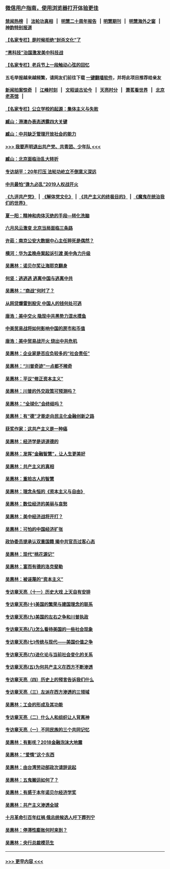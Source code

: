 ### [微信用户指南，使用浏览器打开体验更佳](https://github.com/gfw-breaker/banned-news1/blob/master/indexes/wechat-guide.md?t=0)
#### [禁闻热榜](热点新闻.md?t=0)  &nbsp;&nbsp;|&nbsp;&nbsp; [法轮功真相](https://github.com/gfw-breaker/truth/blob/master/README.md?t=0) &nbsp;&nbsp;|&nbsp;&nbsp; [明慧二十周年报告](https://github.com/gfw-breaker/mh-reports/blob/master/README.md?t=0) &nbsp;&nbsp;|&nbsp;&nbsp;[明慧期刊](https://github.com/gfw-breaker/mh-qikan) &nbsp;&nbsp;|&nbsp;&nbsp; [明慧海外之窗](https://github.com/gfw-breaker/mh-news/blob/master/README.md?t=0) &nbsp;&nbsp;|&nbsp;&nbsp; [神韵特别报道](https://github.com/gfw-breaker/mh-news/blob/master/shenyun.md?t=0)
#### [【名家专栏】是时候拒绝“封杀文化”了](../pages/nsc423/n11814093.md?t=02131302) 
#### [“黑科技”治国激发美中科技战](../pages/nsc423/n11638056.md?t=02131302) 
#### [【名家专栏】老兵节上一段触动心弦的回忆](../pages/nsc423/n11646016.md?t=02131302) 
#### 五毛举报越来越频繁，请网友们前往下载 [一键翻墙软件](https://github.com/gfw-breaker/ssr-accounts)，并将此项目推荐给亲友
#### [新闻拍案惊奇](https://github.com/gfw-breaker/banned-news1/blob/master/pages/link4.md) &nbsp;&nbsp;|&nbsp;&nbsp; [江峰时刻](https://github.com/gfw-breaker/banned-news1/blob/master/pages/link4.md) &nbsp;&nbsp;|&nbsp;&nbsp; [文昭谈古论今](https://github.com/gfw-breaker/banned-news1/blob/master/pages/link4.md) &nbsp;&nbsp;|&nbsp;&nbsp; [天亮时分](https://github.com/gfw-breaker/banned-news1/blob/master/pages/link4.md) &nbsp;&nbsp;|&nbsp;&nbsp; [萧茗看世界](https://github.com/gfw-breaker/banned-news1/blob/master/pages/link4.md) &nbsp;&nbsp;|&nbsp;&nbsp; [北京老茶馆](https://github.com/gfw-breaker/banned-news1/blob/master/pages/link4.md) &nbsp;&nbsp;|&nbsp;&nbsp; 
#### [【名家专栏】公立学校的起源：集体主义与失败](../pages/nsc423/n11601833.md?t=02131302) 
#### [臧山：港澳办表态透露四大关键](../pages/nsc423/n11421628.md?t=02131302) 
#### [臧山：中共缺乏管理开放社会的能力](../pages/nsc423/n11407457.md?t=02131302) 
#### [>>> 我要声明退出共产党、共青团、少年队 <<<](https://github.com/begood0513/goodnews/blob/master/quit/letter.md) 
#### [臧山：北京面临治乱大转折](../pages/nsc423/n11406895.md?t=02131302) 
#### [专访胡平：20年打压 法轮功屹立不倒意义深远](../pages/nsc423/n11398800.md?t=02131302) 
#### [中共最怕“逢九必乱”2019人权战开火](../pages/nsc423/n11385248.md?t=02131302) 
#### [《九评共产党》](https://github.com/begood0513/9ping.md/blob/master/README.md) &nbsp;|&nbsp; [《解体党文化》](../../../../jtdwh.md/blob/master/README.md)  &nbsp;|&nbsp; [《共产主义的终极目的》](../../../../gczydzjmd.md/blob/master/README.md) &nbsp;|&nbsp; [《魔鬼在统治我们的世界》](../../../../mgztzwmdsj.md/blob/master/README.md) 
#### [夏一阳：精神和肉体灭绝的手段—转化洗脑](../pages/nsc423/n11368250.md?t=02131302) 
#### [六月风云激变 北京当局面临三条路](../pages/nsc423/n11313668.md?t=02131302) 
#### [许茹：南京公安大数据中心主任猝死是偶然？](../pages/nsc423/n11064744.md?t=02131302) 
#### [横河：华为孟晚舟案起诉引渡 美中角力升级](../pages/nsc423/n11027230.md?t=02131302) 
#### [吴惠林：诺贝尔奖让海耶克翻身](../pages/nsc423/n10890049.md?t=02131302) 
#### [何坚：逃逃逃 逃离中国与逃离中共](../pages/nsc423/n10592891.md?t=02131302) 
#### [吴惠林：“商战”何时了？](../pages/nsc423/n10573558.md?t=02131302) 
#### [从网贷爆雷到股灾 中国人的钱何处可逃](../pages/nsc423/n10572800.md?t=02131302) 
#### [唐浩：美中交火 隐现中共黑势力混水摸鱼](../pages/nsc423/n10544040.md?t=02131302) 
#### [中美贸易战将如何影响中国的房市和币值](../pages/nsc423/n10543697.md?t=02131302) 
#### [唐浩：美中贸易战开火 烧出中共危机](../pages/nsc423/n10540126.md?t=02131302) 
#### [吴惠林：企业家是否应负较多的“社会责任”](../pages/nsc423/n10535022.md?t=02131302) 
#### [吴惠林：“川普奇迹”一点都不稀奇](../pages/nsc423/n10512808.md?t=02131302) 
#### [吴惠林：平议“修正资本主义”](../pages/nsc423/n10495724.md?t=02131302) 
#### [吴惠林：川普的外交政策可预测吗？](../pages/nsc423/n10462387.md?t=02131302) 
#### [吴惠林：“全球化”会终结吗？](../pages/nsc423/n10452838.md?t=02131302) 
#### [吴惠林：有“德”才能走向民主化金融创新之路](../pages/nsc423/n10432292.md?t=02131302) 
#### [获奖作家：这共产主义是一种癌](../pages/nsc423/n10431541.md?t=02131302) 
#### [吴惠林：经济学是讲道德的](../pages/nsc423/n10398014.md?t=02131302) 
#### [吴惠林：发挥“金融智慧”，让人生更美好](../pages/nsc423/n10375019.md?t=02131302) 
#### [吴惠林：共产主义的真相](../pages/nsc423/n10351394.md?t=02131302) 
#### [吴惠林：重拾古人的智慧](../pages/nsc423/n10337691.md?t=02131302) 
#### [吴惠林：理念永恒的《资本主义与自由》](../pages/nsc423/n10316274.md?t=02131302) 
#### [吴惠林：数位经济的美丽与哀愁](../pages/nsc423/n10292946.md?t=02131302) 
#### [吴惠林：美中经济战将开打？](../pages/nsc423/n10258825.md?t=02131302) 
#### [吴惠林：可怕的中国经济扩张](../pages/nsc423/n10219147.md?t=02131302) 
#### [政协委员提承认双重国籍 揭中共官员过客心态](../pages/nsc423/n10208809.md?t=02131302) 
#### [吴惠林：现代“桃花源记”](../pages/nsc423/n10185234.md?t=02131302) 
#### [吴惠林：富而有德的洛克斐勒](../pages/nsc423/n10142264.md?t=02131302) 
#### [吴惠林：被诬蔑的“资本主义”](../pages/nsc423/n10124816.md?t=02131302) 
#### [专访章天亮（十一）历史大戏 上天自有安排](../pages/nsc423/n10094905.md?t=02131302) 
#### [专访章天亮(十)美国的繁荣与建国理念的联系](../pages/nsc423/n10094899.md?t=02131302) 
#### [专访章天亮(九)美国的左右之争和川普执政](../pages/nsc423/n10094889.md?t=02131302) 
#### [专访章天亮(八)怎么看待美国的一些社会现象](../pages/nsc423/n10094857.md?t=02131302) 
#### [专访章天亮(七)传统与现代——美国价值之争](../pages/nsc423/n10093140.md?t=02131302) 
#### [专访章天亮(六)进化论与当前社会变化的关系](../pages/nsc423/n10092036.md?t=02131302) 
#### [专访章天亮(五)为何共产主义在西方不断渗透](../pages/nsc423/n10083620.md?t=02131302) 
#### [专访章天亮（四）历史上的预言告诉我们什么](../pages/nsc423/n10083606.md?t=02131302) 
#### [专访章天亮（三）左派在西方渗透的三领域](../pages/nsc423/n10081115.md?t=02131302) 
#### [吴惠林：工会的形成及其功能](../pages/nsc423/n10080633.md?t=02131302) 
#### [专访章天亮（二）什么人和组织让人背离神](../pages/nsc423/n10076637.md?t=02131302) 
#### [专访章天亮（一）不同民族的三个共同记忆](../pages/nsc423/n10074188.md?t=02131302) 
#### [吴惠林：有影呒？2018金融泡沫大地震](../pages/nsc423/n10040534.md?t=02131302) 
#### [吴惠林：“爱情”这个东西](../pages/nsc423/n10019423.md?t=02131302) 
#### [吴惠林：由台湾劳动部政次请辞说起](../pages/nsc423/n9979679.md?t=02131302) 
#### [吴惠林：五鬼搬运如何了？](../pages/nsc423/n9925338.md?t=02131302) 
#### [吴惠林：有感于本年诺贝尔经济学奖](../pages/nsc423/n9871883.md?t=02131302) 
#### [吴惠林：共产主义渗透全球](../pages/nsc423/n9812748.md?t=02131302) 
#### [十月革命引百年红祸 俄总统候选人吁下葬列宁](../pages/nsc423/n9810182.md?t=02131302) 
#### [吴惠林：停滞性膨胀何时来到？](../pages/nsc423/n9764136.md?t=02131302) 
#### [吴惠林：央行总裁模范生](../pages/nsc423/n9728134.md?t=02131302) 

----
#### [ >>> 更早内容 <<< ](../indexes/nsc423-earlier.md)
